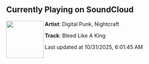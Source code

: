 ## Currently Playing on SoundCloud

[<img align="left" width="100" src="https://i1.sndcdn.com/artworks-zKl8vnWYI60CzfdE-2RVPgg-t500x500.png">](https://soundcloud.com/scantraxx/bleed-like-a-king)

**Artist**: Digital Punk, Nightcraft 

**Track**: Bleed Like A King

Last updated at 10/31/2025, 6:01:45 AM
